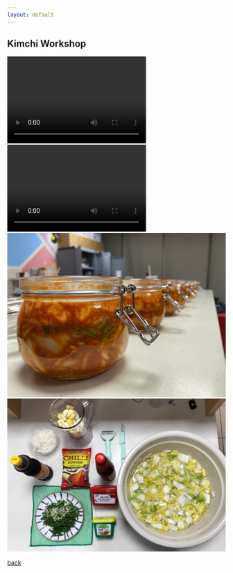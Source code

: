```yaml
---
layout: default
---
```


## Kimchi Workshop


<video src="Pictures/vid1.mp4" width="320" height="200" controls preload></video>
<video src="Pictures/vid2.mp4" width="320" height="200" controls preload></video>
![Pic2](Pictures/kimchi.jpg)
![Pic3](Pictures/kimchi2.jpg)


[back](./)
